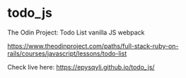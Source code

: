 # todo_js
The Odin Project: Todo List vanilla JS webpack

https://www.theodinproject.com/paths/full-stack-ruby-on-rails/courses/javascript/lessons/todo-list

Check live here:
https://epysqyli.github.io/todo_js/
